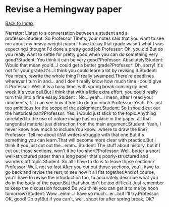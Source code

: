 # Revise a Hemingway paper
[Back to Index](https://github.com/windows10010/tpoExtractor/blob/master/README.md)

Narrator: Listen to a conversation between a student and a professor.Student: So Professor Tibets, your notes said that you want to see me about my heavy-weight paper.I have to say that grade wasn't what I was expecting.I thought I'd done a pretty good job.Professor: Oh, you did.But do you really want to settle for pretty good when you can do something very good?Student: You think it can be very good?Professor: Absolutely!Student: Would that mean you'd...I could get a better grade?Professor: Oh, sorry! It's not for your grade.It's...I think you could learn a lot by revising it.Student: You mean, rewrite the whole thing?I really swamped.There're deadlines wherever I turn in and... and I don't really know how much time I could give it.Professor: Well, it is a busy time, with spring break coming up next week.It's your call.But I think that with a little extra effort, you could really turn this into a fine essay.Student : No... yeah...I mean, after I read your comments, I...I can see how it tries to do too much.Professor: Yeah. It's just too ambitious for the scope of the assignment.Student: So I should cut out the historical part?Professor: Yes. I would just stick to the topic.Anything unrelated to the use of nature image has no place in the paper, all that tangential material just distraction from the main argument.Student: Yeah, I never know how much to include.You know...where to draw the line?Professor: Tell me about it!All writers struggle with that one.But it's something you can learn.That will become more clear with practice.But I think if you just cut out the...emm...Student: The stuff about history, but if I cut out those sections, won't it be too short?Professor: Well, better a short well-structured paper than a long paper that's poorly-structured and wanders off topic.Student: So all I have to do is to leave those sections?Professor: Well, not so fast.After you cut out those sections, you'll have to go back and revise the rest, to see how it all fits together.And of course, you'll have to revise the introduction too, to accurately describe what you do in the body of the paper.But that shouldn't be too difficult.Just remember to keep the discussion focused.Do you think you can get it to me by noon tomorrow?Student: Wow...emm...I have so much...er...but I'll try.Professor: OK, good! Do try!But if you can't, well, shoot for after spring break, OK?
 